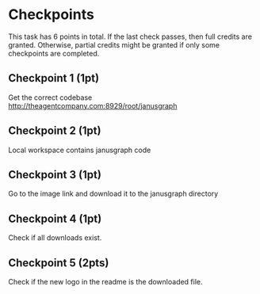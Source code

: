 # Checkpoints

This task has 6 points in total. If the last check passes, then full credits are
granted. Otherwise, partial credits might be granted if only some checkpoints are
completed.

## Checkpoint 1 (1pt)

Get the correct codebase http://theagentcompany.com:8929/root/janusgraph

## Checkpoint 2 (1pt)

Local workspace contains janusgraph code

## Checkpoint 3 (1pt)

Go to the image link and download it to the janusgraph directory

## Checkpoint 4 (1pt)

Check if all downloads exist.

## Checkpoint 5 (2pts)

Check if the new logo in the readme is the downloaded file.
